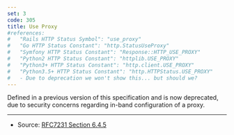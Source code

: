 ```yaml
---
set: 3
code: 305
title: Use Proxy
#references:
#   "Rails HTTP Status Symbol": "use_proxy"
#   "Go HTTP Status Constant": "http.StatusUseProxy"
#   "Symfony HTTP Status Constant": "Response::HTTP_USE_PROXY"
#   "Python2 HTTP Status Constant": "httplib.USE_PROXY"
#   "Python3+ HTTP Status Constant": "http.client.USE_PROXY"
#   "Python3.5+ HTTP Status Constant": "http.HTTPStatus.USE_PROXY"
#   - Due to deprecation we won't show this... but should we?
---
```


Defined in a previous version of this specification and is now
deprecated, due to security concerns regarding in-band configuration of
a proxy.

---

* Source: [RFC7231 Section 6.4.5][1]

[1]: <http://tools.ietf.org/html/rfc7231#section-6.4.5>
